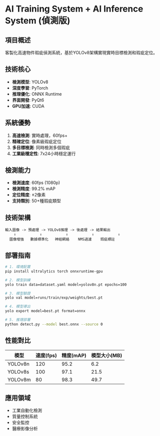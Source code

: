# AI Training System + AI Inference System (偵測版)

## 項目概述
客製化高速物件瑕疵偵測系統，基於YOLOv8架構實現實時目標檢測和瑕疵定位。

## 技術核心
- **檢測模型**: YOLOv8
- **深度學習**: PyTorch
- **推理優化**: ONNX Runtime
- **界面開發**: PyQt6
- **GPU加速**: CUDA

## 系統優勢
1. **高速檢測**: 實時處理，60fps+
2. **精確定位**: 像素級瑕疵定位
3. **多目標檢測**: 同時檢測多個瑕疵
4. **工業級穩定性**: 7x24小時穩定運行

## 檢測能力
- **檢測速度**: 60fps (1080p)
- **檢測精度**: 99.2% mAP
- **定位精度**: ±2像素
- **支持類別**: 50+種瑕疵類型

## 技術架構
```
輸入圖像 -> 預處理 -> YOLOv8推理 -> 後處理 -> 結果輸出
    ↓           ↓           ↓           ↓           ↓
  圖像增強   數據標準化   神經網絡    NMS過濾    瑕疵標註
```

## 部署指南
```bash
# 1. 環境配置
pip install ultralytics torch onnxruntime-gpu

# 2. 模型訓練
yolo train data=dataset.yaml model=yolov8n.pt epochs=100

# 3. 模型驗證
yolo val model=runs/train/exp/weights/best.pt

# 4. 模型導出
yolo export model=best.pt format=onnx

# 5. 推理部署
python detect.py --model best.onnx --source 0
```

## 性能對比
| 模型 | 速度(fps) | 精度(mAP) | 模型大小(MB) |
|------|-----------|-----------|--------------|
| YOLOv8n | 120 | 95.2 | 6.2 |
| YOLOv8s | 100 | 97.1 | 21.5 |
| YOLOv8m | 80 | 98.3 | 49.7 |

## 應用領域
- 工業自動化檢測
- 質量控制系統
- 安全監控
- 醫療影像分析
